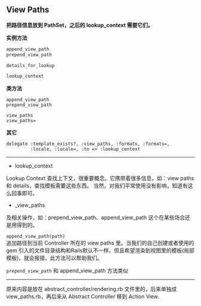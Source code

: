 ## View Paths

**把路径信息放到 PathSet，之后的 lookup_context 需要它们。**

**实例方法**

```ruby
append_view_path
prepend_view_path

details_for_lookup

lookup_context
```

**类方法**

```
append_view_path
prepend_view_path

view_paths
view_paths=
```

**其它**

```
delegate :template_exists?, :view_paths, :formats, :formats=,
         :locale, :locale=, :to => :lookup_context
```

---

- lookup_context

Lookup Context 查找上下文，很重要概念。它携带着很多信息，如：view paths 和 details，查找模板需要这些东西。
当然，对我们平常使用没有影响，知道有这么回事即可。

- _view_paths

及相关操作，如：prepend_view_path、append_view_path
这个在某些场合还是用得到的。

`append_view_path(path)`<br>
追加路径到当前 Controller 所在的 view paths 里。当我们的自己创建或者使用的 gem 引入的文件目录结构和Rails默认不一样，但且希望渲染到视图里的模板(局部模板)，就会报错，此方法可以帮助我们。

`prepend_view_path` 和 append_view_path 方法类似

---

原来内容是放在 abstract_controller/rendering.rb 文件里的，后来单独成 view_paths.rb，再后来从 Abstract Controller 移到 Action View.
